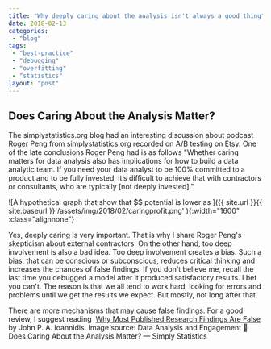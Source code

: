 ```yaml
---
title: "Why deeply caring about the analysis isn't always a good thing?"
date: 2018-02-13
categories: 
 - "blog"
tags: 
 - "best-practice"
 - "debugging"
 - "overfitting"
 - "statistics"
layout: "post"
---
```


## Does Caring About the Analysis Matter?

The simplystatistics.org blog had an interesting discussion about podcast Roger Peng from simplystatistics.org recorded on A/B testing on Etsy. One of the late conclusions Roger Peng had is as follows
"Whether caring matters for data analysis also has implications for how to build a data analytic team. If you need your data analyst to be 100% committed to a product and to be fully invested, it’s difficult to achieve that with contractors or consultants, who are typically [not deeply invested]."

![A hypothetical graph that show that $$ potential is lower as ]({{ site.url }}{{ site.baseurl }}'/assets/img/2018/02/caringprofit.png' ){:width="1600" :class="alignnone"}

Yes, deeply caring is very important. That is why I share Roger Peng's skepticism about external contractors. On the other hand, too deep involvement is also a bad idea. Too deep involvement creates a bias. Such a bias, that can be conscious or subconscious, reduces critical thinking and increases the chances of false findings. If you don't believe me, recall the last time you debugged a model after it produced satisfactory results. I bet you can't. The reason is that we all tend to work hard, looking for errors and problems until we get the results we expect. But mostly, not long after that.

There are more mechanisms that may cause false findings. For a good review, I suggest reading  [Why Most Published Research Findings Are False](http://journals.plos.org/plosmedicine/article?id=10.1371/journal.pmed.0020124) by John P. A. Ioannidis.
Image source: Data Analysis and Engagement  Does Caring About the Analysis Matter? — Simply Statistics

